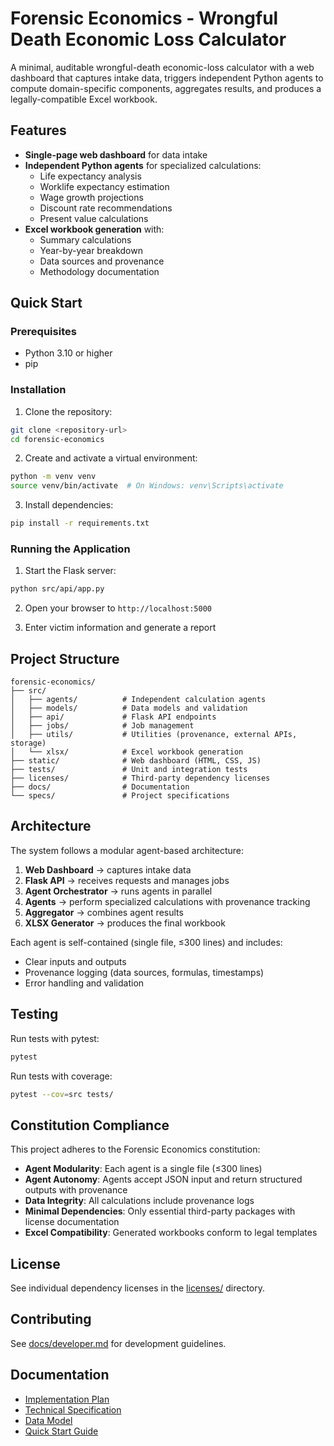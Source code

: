 # Forensic Economics - Wrongful Death Economic Loss Calculator

A minimal, auditable wrongful-death economic-loss calculator with a web dashboard that captures intake data, triggers independent Python agents to compute domain-specific components, aggregates results, and produces a legally-compatible Excel workbook.

## Features

- **Single-page web dashboard** for data intake
- **Independent Python agents** for specialized calculations:
  - Life expectancy analysis
  - Worklife expectancy estimation
  - Wage growth projections
  - Discount rate recommendations
  - Present value calculations
- **Excel workbook generation** with:
  - Summary calculations
  - Year-by-year breakdown
  - Data sources and provenance
  - Methodology documentation

## Quick Start

### Prerequisites

- Python 3.10 or higher
- pip

### Installation

1. Clone the repository:
```bash
git clone <repository-url>
cd forensic-economics
```

2. Create and activate a virtual environment:
```bash
python -m venv venv
source venv/bin/activate  # On Windows: venv\Scripts\activate
```

3. Install dependencies:
```bash
pip install -r requirements.txt
```

### Running the Application

1. Start the Flask server:
```bash
python src/api/app.py
```

2. Open your browser to `http://localhost:5000`

3. Enter victim information and generate a report

## Project Structure

```
forensic-economics/
├── src/
│   ├── agents/          # Independent calculation agents
│   ├── models/          # Data models and validation
│   ├── api/             # Flask API endpoints
│   ├── jobs/            # Job management
│   ├── utils/           # Utilities (provenance, external APIs, storage)
│   └── xlsx/            # Excel workbook generation
├── static/              # Web dashboard (HTML, CSS, JS)
├── tests/               # Unit and integration tests
├── licenses/            # Third-party dependency licenses
├── docs/                # Documentation
└── specs/               # Project specifications

```

## Architecture

The system follows a modular agent-based architecture:

1. **Web Dashboard** → captures intake data
2. **Flask API** → receives requests and manages jobs
3. **Agent Orchestrator** → runs agents in parallel
4. **Agents** → perform specialized calculations with provenance tracking
5. **Aggregator** → combines agent results
6. **XLSX Generator** → produces the final workbook

Each agent is self-contained (single file, ≤300 lines) and includes:
- Clear inputs and outputs
- Provenance logging (data sources, formulas, timestamps)
- Error handling and validation

## Testing

Run tests with pytest:

```bash
pytest
```

Run tests with coverage:

```bash
pytest --cov=src tests/
```

## Constitution Compliance

This project adheres to the Forensic Economics constitution:
- **Agent Modularity**: Each agent is a single file (≤300 lines)
- **Agent Autonomy**: Agents accept JSON input and return structured outputs with provenance
- **Data Integrity**: All calculations include provenance logs
- **Minimal Dependencies**: Only essential third-party packages with license documentation
- **Excel Compatibility**: Generated workbooks conform to legal templates

## License

See individual dependency licenses in the [licenses/](licenses/) directory.

## Contributing

See [docs/developer.md](docs/developer.md) for development guidelines.

## Documentation

- [Implementation Plan](specs/1-wrongful-death-econ/plan.md)
- [Technical Specification](specs/1-wrongful-death-econ/spec.md)
- [Data Model](specs/1-wrongful-death-econ/data-model.md)
- [Quick Start Guide](specs/1-wrongful-death-econ/quickstart.md)
